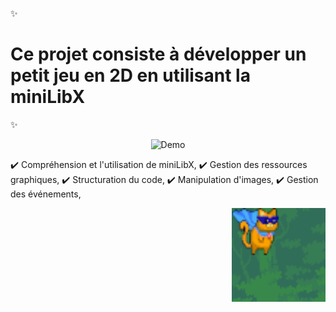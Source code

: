 ✨
# Ce projet consiste à développer un petit jeu en 2D en utilisant la miniLibX
✨ 
<p align="center">
  <img src="so_long/assets/.gif/So_l_oS.gif" alt="Demo" width="300"/>
</p>


✔️ Compréhension et l'utilisation de miniLibX, 
✔️ Gestion des ressources graphiques, 
✔️ Structuration du code, 
✔️ Manipulation d'images,
✔️ Gestion des événements,


<p align="right">
  <img src="so_long/assets/player/p.png" alt="Super-Cat-Player" width="150"/>
</p>
